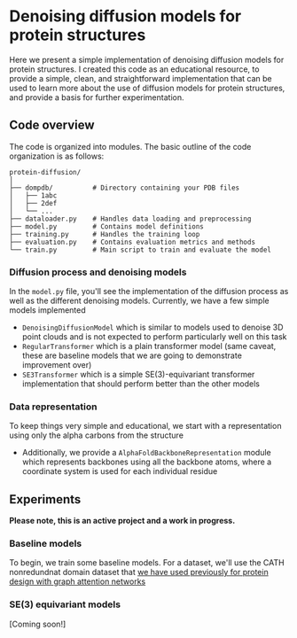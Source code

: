 # Denoising diffusion models for protein structures 

Here we present a simple implementation of denoising diffusion models for protein structures. I created this code as an educational resource, to provide a simple, clean, and straightforward implementation that can be used to learn more about the use of diffusion models for protein structures, and provide a basis for further experimentation. 


## Code overview 

The code is organized into modules. The basic outline of the code organization is as follows:

```
protein-diffusion/
│
├── dompdb/          # Directory containing your PDB files
│   ├── 1abc
│   ├── 2def
│   └── ...
├── dataloader.py    # Handles data loading and preprocessing
├── model.py         # Contains model definitions 
├── training.py      # Handles the training loop
├── evaluation.py    # Contains evaluation metrics and methods
└── train.py         # Main script to train and evaluate the model
```

### Diffusion process and denoising models  

In the `model.py` file, you'll see the implementation of the diffusion process as well as the different denoising models. Currently, we have a few simple models implemented 

- `DenoisingDiffusionModel` which is similar to models used to denoise 3D point clouds and is not expected to perform particularly well on this task 
- `RegularTransformer` which is a plain transformer model (same caveat, these are baseline models that we are going to demonstrate improvement over)
- `SE3Transformer` which is a simple SE(3)-equivariant transformer implementation that should perform better than the other models 


### Data representation 

To keep things very simple and educational, we start with a representation using only the alpha carbons from the structure 

- Additionally, we provide a `AlphaFoldBackboneRepresentation` module which represents backbones using all the backbone atoms, where a coordinate system is used for each individual residue 


## Experiments 

**Please note, this is an active project and a work in progress.** 


### Baseline models 

To begin, we train some baseline models. For a dataset, we'll use the CATH nonredundnat domain dataset that [we have used previously for protein design with graph attention networks](https://github.com/dacarlin/gato)


### SE(3) equivariant models 

[Coming soon!]